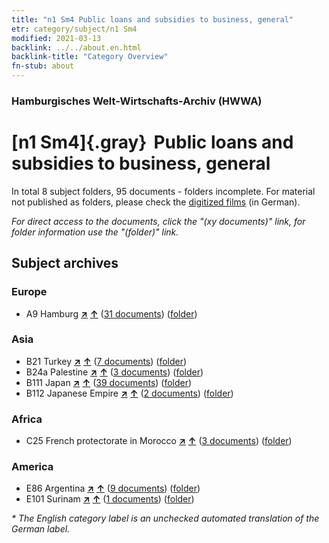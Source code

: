 ```yaml
---
title: "n1 Sm4 Public loans and subsidies to business, general"
etr: category/subject/n1 Sm4
modified: 2021-03-13
backlink: ../../about.en.html
backlink-title: "Category Overview"
fn-stub: about
---
```


### Hamburgisches Welt-Wirtschafts-Archiv (HWWA)
# [n1 Sm4]{.gray}&#8201; Public loans and subsidies to business, general&#160; 





In total 8 subject folders, 95 documents - folders incomplete.
For material not published as folders, please check the [digitized films](/film/h1_sh) (in German).

_For direct access to the documents, click the "(xy documents)" link, for folder information use the "(folder)" link._

## Subject archives



### Europe

- A9 Hamburg [**&nearr;**](../../../geo/i/140905/about.en.html "Hamburg (all folders)") [**&uarr;**](../../../geo/about.en.html#A9 "Country category system") (<a href="https://pm20.zbw.eu/dfgview/sh/140905,144935" title="about: Hamburg : Public loans and subsidies to business, general" target="_blank">31 documents</a>) ([folder](http://purl.org/pressemappe20/folder/sh/140905,144935))

### Asia

- B21 Turkey [**&nearr;**](../../../geo/i/141111/about.en.html "Turkey (all folders)") [**&uarr;**](../../../geo/about.en.html#B21 "Country category system") (<a href="https://pm20.zbw.eu/dfgview/sh/141111,144935" title="about: Turkey : Public loans and subsidies to business, general" target="_blank">7 documents</a>) ([folder](http://purl.org/pressemappe20/folder/sh/141111,144935))
- B24a Palestine [**&nearr;**](../../../geo/i/141115/about.en.html "Palestine (all folders)") [**&uarr;**](../../../geo/about.en.html#B24a "Country category system") (<a href="https://pm20.zbw.eu/dfgview/sh/141115,144935" title="about: Palestine : Public loans and subsidies to business, general" target="_blank">3 documents</a>) ([folder](http://purl.org/pressemappe20/folder/sh/141115,144935))
- B111 Japan [**&nearr;**](../../../geo/i/141272/about.en.html "Japan (all folders)") [**&uarr;**](../../../geo/about.en.html#B111 "Country category system") (<a href="https://pm20.zbw.eu/dfgview/sh/141272,144935" title="about: Japan : Public loans and subsidies to business, general" target="_blank">39 documents</a>) ([folder](http://purl.org/pressemappe20/folder/sh/141272,144935))
- B112 Japanese Empire [**&nearr;**](../../../geo/i/141273/about.en.html "Japanese Empire (all folders)") [**&uarr;**](../../../geo/about.en.html#B112 "Country category system") (<a href="https://pm20.zbw.eu/dfgview/sh/141273,144935" title="about: Japanese Empire : Public loans and subsidies to business, general" target="_blank">2 documents</a>) ([folder](http://purl.org/pressemappe20/folder/sh/141273,144935))

### Africa

- C25 French protectorate in Morocco [**&nearr;**](../../../geo/i/141358/about.en.html "French protectorate in Morocco (all folders)") [**&uarr;**](../../../geo/about.en.html#C25 "Country category system") (<a href="https://pm20.zbw.eu/dfgview/sh/141358,144935" title="about: French protectorate in Morocco : Public loans and subsidies to business, general" target="_blank">3 documents</a>) ([folder](http://purl.org/pressemappe20/folder/sh/141358,144935))

### America

- E86 Argentina [**&nearr;**](../../../geo/i/141692/about.en.html "Argentina (all folders)") [**&uarr;**](../../../geo/about.en.html#E86 "Country category system") (<a href="https://pm20.zbw.eu/dfgview/sh/141692,144935" title="about: Argentina : Public loans and subsidies to business, general" target="_blank">9 documents</a>) ([folder](http://purl.org/pressemappe20/folder/sh/141692,144935))
- E101 Surinam [**&nearr;**](../../../geo/i/141699/about.en.html "Surinam (all folders)") [**&uarr;**](../../../geo/about.en.html#E101 "Country category system") (<a href="https://pm20.zbw.eu/dfgview/sh/141699,144935" title="about: Surinam : Public loans and subsidies to business, general" target="_blank">1 documents</a>) ([folder](http://purl.org/pressemappe20/folder/sh/141699,144935))


_* The English category label is an unchecked automated translation of the German label._

